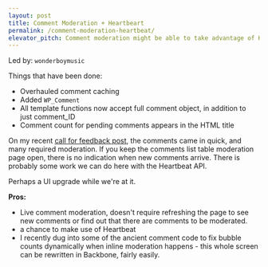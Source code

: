 ```yaml
---
layout: post
title: Comment Moderation + Heartbeart
permalink: /comment-moderation-heartbeat/
elevator_pitch: Comment moderation might be able to take advantage of Heartbeat
---
```


Led by: `wonderboymusic`

Things that have been done:

* Overhauled comment caching
* Added `WP_Comment`
* All template functions now accept full comment object, in addition to just comment_ID
* Comment count for pending comments appears in the HTML title

On my recent [call for feedback post](https://make.wordpress.org/core/2015/08/19/wordpress-4-4-whats-on-your-wishlist/),
the comments came in quick, and many required moderation. If you keep the comments list table
moderation page open, there is no indication when new comments arrive. There is probably
some work we can do here with the Heartbeat API.

Perhaps a UI upgrade while we're at it.

**Pros:**

* Live comment moderation, doesn't require refreshing the page to see new comments
or find out that there are comments to be moderated.
* a chance to make use of Heartbeat
* I recently dug into some of the ancient comment code to fix bubble counts dynamically when inline
moderation happens - this whole screen can be rewritten in Backbone, fairly easily.
